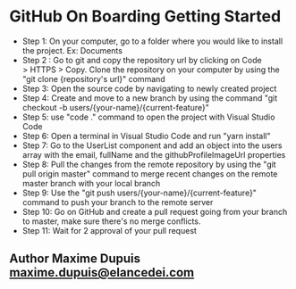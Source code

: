 # GitHub On Boarding Getting Started
- Step 1: On your computer, go to a folder where you would like to install the project. Ex: Documents
- Step 2 : Go to git and copy the repository url by clicking on Code > HTTPS > Copy. Clone the repository on your computer by using the "git clone {repository's url}" command
- Step 3: Open the source code by navigating to newly created project 
- Step 4: Create and move to a new branch by using the command "git checkout -b users/{your-name}/{current-feature}"
- Step 5: use "code ." command to open the project with Visual Studio Code
- Step 6: Open a terminal in Visual Studio Code and run "yarn install"
- Step 7: Go to the UserList component and add an object into the users array with the email, fullName and the githubProfileImageUrl properties
- Step 8: Pull the changes from the remote repository by using the "git pull origin master" command to merge recent changes on the remote master branch with your local branch
- Step 9: Use the "git push users/{your-name}/{current-feature}" command to push your branch to the remote server
- Step 10: Go on GitHub and create a pull request going from your branch to master, make sure there's no merge conflicts. 
- Step 11: Wait for 2 approval of your pull request

## Author Maxime Dupuis maxime.dupuis@elancedei.com
